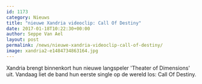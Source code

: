 ```yaml
---
id: 1173
category: Nieuws
title: "nieuwe Xandria videoclip: Call Of Destiny"
date: 2017-01-18T10:22:30+00:00
author: Seppe Van Ael
layout: post
permalink: /news/nieuwe-xandria-videoclip-call-of-destiny/
image: xandria2-e1484734863164.jpg
---
```

Xandria brengt binnenkort hun nieuwe langspeler 'Theater of Dimensions' uit. Vandaag liet de band hun eerste single op de wereld los: Call Of Destiny.
